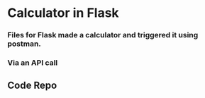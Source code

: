 # Calculator in Flask

### Files for Flask made a calculator and triggered it using postman.

### Via an API call

## Code Repo